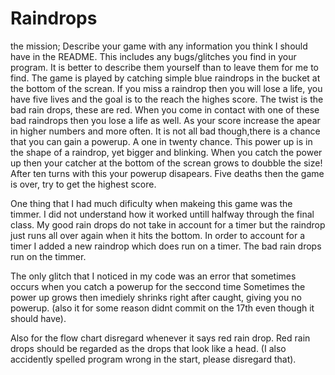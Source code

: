 Raindrops
=========
the mission;
Describe your game with any information you think I should have in the README. This includes any bugs/glitches you find in your program. It is better to describe them yourself than to leave them for me to find.
The game is played by catching simple blue raindrops in the bucket at the bottom of the screan. 
If you miss a raindrop then you will lose a life, you have five lives and the goal is to the reach the highes score.
The twist is the bad rain drops, these are red.
When you come in contact with one of these bad raindrops then you lose a life as well.
As your score increase the apear in higher numbers and more often.
It is not all bad though,there is a chance that you can gain a powerup. A one in twenty chance.
This power up is in the shape of a raindrop, yet bigger and blinking.
When you catch the power up then your catcher at the bottom of the screan grows to doubble the size!
After ten turns with this your powerup disapears.
Five deaths then the game is over, try to get the highest score.

One thing that I had much dificulty when makeing this game was the timmer.
I did not understand how it worked untill halfway through the final class.
My good rain drops do not take in account for a timer but the raindrop just runs all over again when it hits the bottom.
In order to account for a timer I added a new raindrop which does run on a timer.
The bad rain drops run on the timmer.

The only glitch that I noticed in my code was an error that sometimes occurs when you catch a powerup for the seccond time
Sometimes the power up grows then imediely shrinks right after caught, giving you no powerup.
(also it for some reason didnt commit on the 17th even though it should have).

Also for the flow chart disregard whenever it says red rain drop. Red rain drops should be regarded as the drops that look like a head.
(I also accidently spelled program wrong in the start, please disregard that).
